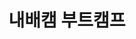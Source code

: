 ---
title: "내배캠 부트캠프"
layout: category
permalink: /categories/sparta/
author_profile: true
taxonomy: sparta
sidebar:
  nav: "categories"
---